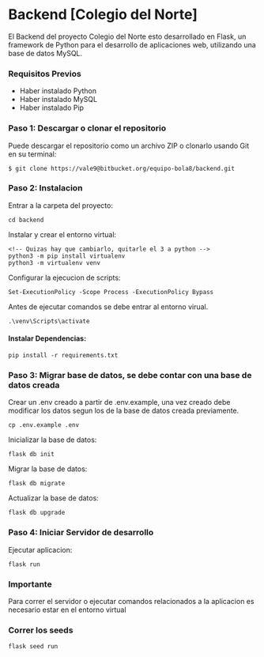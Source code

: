 # Backend [Colegio del Norte] #

El Backend del proyecto Colegio del Norte esto desarrollado en Flask, un framework de Python para el desarrollo de aplicaciones web, utilizando una base de datos MySQL.

### Requisitos Previos ###

* Haber instalado Python
* Haber instalado MySQL
* Haber instalado Pip

### Paso 1: Descargar o clonar el repositorio ###
Puede descargar el repositorio como un archivo ZIP o clonarlo usando Git en su terminal:

```+
$ git clone https://vale9@bitbucket.org/equipo-bola8/backend.git
```

### Paso 2: Instalacion ###
Entrar a la carpeta del proyecto:
```+
cd backend
```

Instalar y crear el entorno virtual:

```+
<!-- Quizas hay que cambiarlo, quitarle el 3 a python -->
python3 -m pip install virtualenv
python3 -m virtualenv venv
```

Configurar la ejecucion de scripts:

```+
Set-ExecutionPolicy -Scope Process -ExecutionPolicy Bypass
```

Antes de ejecutar comandos se debe entrar al entorno virual.

```
.\venv\Scripts\activate
```

#### Instalar Dependencias: ####

```+
pip install -r requirements.txt
```

### Paso 3: Migrar base de datos, se debe contar con una base de datos creada ###
Crear un .env creado a partir de .env.example, una vez creado debe modificar los datos segun los de la base de datos creada previamente.

```+
cp .env.example .env
```

Inicializar la base de datos:

```+
flask db init
```

Migrar la base de datos:

```+
flask db migrate
```

Actualizar la base de datos:

```+
flask db upgrade
```

### Paso 4: Iniciar Servidor de desarrollo ###
Ejecutar aplicacion:

```
flask run
```



### Importante ##
Para correr el servidor o ejecutar comandos relacionados a la aplicacion es necesario estar en el entorno virtual

### Correr los seeds ###
```
flask seed run
```
